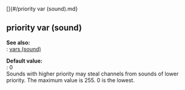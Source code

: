 []{#/priority var (sound).md}    
## priority var (sound)    
**See also:**    
:   [vars (sound)](/sound/var)    
<!-- -->    
**Default value:**    
:   0    
Sounds with higher priority may steal channels from sounds of lower    
priority. The maximum value is 255. 0 is the lowest.  